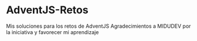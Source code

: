 # AdventJS-Retos
Mis soluciones para los retos de AdventJS
Agradecimientos a MIDUDEV por la iniciativa y favorecer mi aprendizaje
